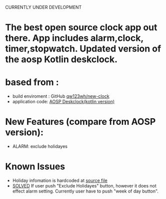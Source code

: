 CURRENTLY UNDER DEVELOPMENT

# The best open source clock app out there. App includes alarm,clock, timer,stopwatch. Updated version of the aosp Kotlin deskclock.

# based from :
* build enviroment : GitHub [qw123wh/new-clock](https://github.com/qw123wh/new-clock)
* application code: [AOSP Deskclock(kotlin version)](https://android.googlesource.com/platform/packages/apps/DeskClock/+/a0b1d03354e46c2d505adf35966d5fbcc207a980/src/com/android/deskclock/)

# New Features (compare from AOSP version):
* ALARM: exclude holidayes

# Known Issues
* Holiday infomation is hardcoded at [source file](https://github.com/sanpei3/new-clock/blob/master/src/com/android/deskclock/data/Holidays.kt)
* [SOLVED](https://github.com/sanpei3/new-clock/commit/c0b40f2bea72226412305dcb5c8238490814f607#diff-cd42fd1660bc47709114e606adf51ec7b81c925830c1cebd89729f73e5bfbaaa) If user push "Exclude Holidayes" button, however it does not effect alarm setting. Currently user have to push "week of day button".
